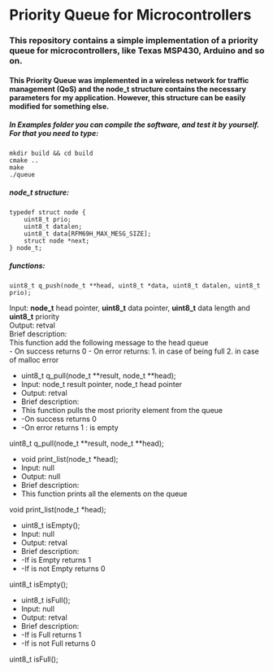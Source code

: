 # Priority Queue for Microcontrollers

### This repository contains a simple implementation of a priority queue for microcontrollers, like Texas MSP430, Arduino and so on. 

#### This Priority Queue was implemented in a wireless network for traffic management (QoS) and the node_t structure contains the necessary parameters for my application. However, this structure can be easily modified for something else.

##### In *Examples* folder you can compile the software, and test it by yourself. For that you need to type:
```
mkdir build && cd build
cmake ..
make
./queue
```

##### node_t structure:
```
typedef struct node {
    uint8_t prio;
    uint8_t datalen;
    uint8_t data[RFM69H_MAX_MESG_SIZE];
    struct node *next;
} node_t;
```
##### functions:

```
uint8_t q_push(node_t **head, uint8_t *data, uint8_t datalen, uint8_t prio);
```
Input: **node_t** head pointer, **uint8_t** data pointer, **uint8_t** data length and **uint8_t** priority\
Output: retval\
    Brief description:\
        This function add the following message to the head queue\
            - On success returns 0
            - On error returns:
                1. in case of being full
                2. in case of malloc error




 * uint8_t q_pull(node_t **result, node_t **head);
 * Input: node_t result pointer, node_t head pointer
 * Output: retval
 * Brief description:
 * This function pulls the most priority element from the queue
 *  -On success returns 0
 *  -On error returns 1 : is empty

uint8_t q_pull(node_t **result, node_t **head);

 * void print_list(node_t *head);
 * Input: null
 * Output: null
 * Brief description:
 * This function prints all the elements on the queue

void print_list(node_t *head);

 * uint8_t isEmpty();
 * Input: null
 * Output: retval
 * Brief description:
 *  -If is Empty returns 1
 *  -If is not Empty returns 0

uint8_t isEmpty();

 * uint8_t isFull();
 * Input: null
 * Output: retval
 * Brief description:
 *  -If is Full returns 1
 *  -If is not Full returns 0

uint8_t isFull();
